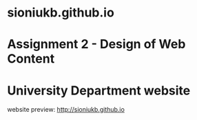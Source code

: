 # sioniukb.github.io
# Assignment 2 - Design of Web Content
# University Department website
website preview: http://sioniukb.github.io
